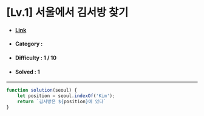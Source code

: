# [Lv.1] 서울에서 김서방 찾기   
* #### [Link](https://school.programmers.co.kr/learn/courses/30/lessons/12919)
* #### Category : 
* #### Difficulty : 1 / 10  
* #### Solved : 1

<hr />

```js
function solution(seoul) {
    let position = seoul.indexOf('Kim');
    return `김서방은 ${position}에 있다`
}
```